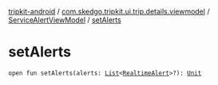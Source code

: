 [tripkit-android](../../index.md) / [com.skedgo.tripkit.ui.trip.details.viewmodel](../index.md) / [ServiceAlertViewModel](index.md) / [setAlerts](./set-alerts.md)

# setAlerts

`open fun setAlerts(alerts: `[`List`](https://kotlinlang.org/api/latest/jvm/stdlib/kotlin.collections/-list/index.html)`<`[`RealtimeAlert`](../../com.skedgo.tripkit.common.model/-realtime-alert/index.md)`>?): `[`Unit`](https://kotlinlang.org/api/latest/jvm/stdlib/kotlin/-unit/index.html)